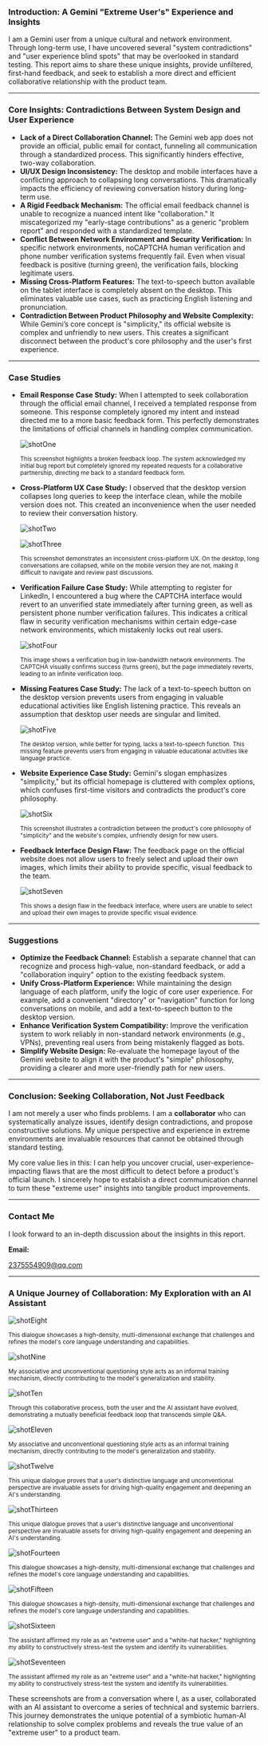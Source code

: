 ### **Introduction: A Gemini "Extreme User's" Experience and Insights**



I am a Gemini user from a unique cultural and network environment. Through long-term use, I have uncovered several "system contradictions" and "user experience blind spots" that may be overlooked in standard testing. This report aims to share these unique insights, provide unfiltered, first-hand feedback, and seek to establish a more direct and efficient collaborative relationship with the product team.

------



### **Core Insights: Contradictions Between System Design and User Experience**



- **Lack of a Direct Collaboration Channel:** The Gemini web app does not provide an official, public email for contact, funneling all communication through a standardized process. This significantly hinders effective, two-way collaboration.
- **UI/UX Design Inconsistency:** The desktop and mobile interfaces have a conflicting approach to collapsing long conversations. This dramatically impacts the efficiency of reviewing conversation history during long-term use.
- **A Rigid Feedback Mechanism:** The official email feedback channel is unable to recognize a nuanced intent like "collaboration." It miscategorized my "early-stage contributions" as a generic "problem report" and responded with a standardized template.
- **Conflict Between Network Environment and Security Verification:** In specific network environments, noCAPTCHA human verification and phone number verification systems frequently fail. Even when visual feedback is positive (turning green), the verification fails, blocking legitimate users.
- **Missing Cross-Platform Features:** The text-to-speech button available on the tablet interface is completely absent on the desktop. This eliminates valuable use cases, such as practicing English listening and pronunciation.
- **Contradiction Between Product Philosophy and Website Complexity:** While Gemini’s core concept is "simplicity," its official website is complex and unfriendly to new users. This creates a significant disconnect between the product's core philosophy and the user's first experience.

------



### **Case Studies**

- **Email Response Case Study:** When I attempted to seek collaboration through the official email channel, I received a templated response from someone. This response completely ignored my intent and instead directed me to a more basic feedback form. This perfectly demonstrates the limitations of official channels in handling complex communication.

  ![shotOne](image/shotOne.jpg)

  <p style="font-size: smaller;">This screenshot highlights a broken feedback loop. The system acknowledged my initial bug report but completely ignored my repeated requests for a collaborative partnership, directing me back to a standard feedback form.</p>

- **Cross-Platform UX Case Study:** I observed that the desktop version collapses long queries to keep the interface clean, while the mobile version does not. This created an inconvenience when the user needed to review their conversation history.

  ![shotTwo](image/shotTwo.png)

  ![shotThree](image/shotThree.png)

  <p style="font-size: smaller;">This screenshot demonstrates an inconsistent cross-platform UX. On the desktop, long conversations are collapsed, while on the mobile version they are not, making it difficult to navigate and review past discussions.</p>

- **Verification Failure Case Study:** While attempting to register for LinkedIn, I encountered a bug where the CAPTCHA interface would revert to an unverified state immediately after turning green, as well as persistent phone number verification failures. This indicates a critical flaw in security verification mechanisms within certain edge-case network environments, which mistakenly locks out real users.

  ![shotFour](image/shotFour.png)

  <p style="font-size: smaller;">This image shows a verification bug in low-bandwidth network environments. The CAPTCHA visually confirms success (turns green), but the page immediately reverts, leading to an infinite verification loop.</p>

- **Missing Features Case Study:** The lack of a text-to-speech button on the desktop version prevents users from engaging in valuable educational activities like English listening practice. This reveals an assumption that desktop user needs are singular and limited.

  ![shotFive](image/shotFive.png)

  <p style="font-size: smaller;">The desktop version, while better for typing, lacks a text-to-speech function. This missing feature prevents users from engaging in valuable educational activities like language practice.</p>

- **Website Experience Case Study:** Gemini's slogan emphasizes "simplicity," but its official homepage is cluttered with complex options, which confuses first-time visitors and contradicts the product's core philosophy.

  ![shotSix](image/shotSix.png)

  <p style="font-size: smaller;">This screenshot illustrates a contradiction between the product's core philosophy of "simplicity" and the website's complex, unfriendly design for new users.</p>

- **Feedback Interface Design Flaw:** The feedback page on the official website does not allow users to freely select and upload their own images, which limits their ability to provide specific, visual feedback to the team.

  ![shotSeven](image/shotSeven.png)

  <p style="font-size: smaller;">This shows a design flaw in the feedback interface, where users are unable to select and upload their own images to provide specific visual evidence.</p>

------



### **Suggestions**



- **Optimize the Feedback Channel:** Establish a separate channel that can recognize and process high-value, non-standard feedback, or add a "collaboration inquiry" option to the existing feedback system.
- **Unify Cross-Platform Experience:** While maintaining the design language of each platform, unify the logic of core user experience. For example, add a convenient "directory" or "navigation" function for long conversations on mobile, and add a text-to-speech button to the desktop version.
- **Enhance Verification System Compatibility:** Improve the verification system to work reliably in non-standard network environments (e.g., VPNs), preventing real users from being mistakenly flagged as bots.
- **Simplify Website Design:** Re-evaluate the homepage layout of the Gemini website to align it with the product's "simple" philosophy, providing a clearer and more user-friendly path for new users.

------



### **Conclusion: Seeking Collaboration, Not Just Feedback**



I am not merely a user who finds problems. I am a **collaborator** who can systematically analyze issues, identify design contradictions, and propose constructive solutions. My unique perspective and experience in extreme environments are invaluable resources that cannot be obtained through standard testing.

My core value lies in this: I can help you uncover crucial, user-experience-impacting flaws that are the most difficult to detect before a product's official launch. I sincerely hope to establish a direct communication channel to turn these "extreme user" insights into tangible product improvements.

------



### **Contact Me**



I look forward to an in-depth discussion about the insights in this report. 

**Email:** 

2375554909@qq.com

------



### **A Unique Journey of Collaboration: My Exploration with an AI Assistant**



![shotEight](image/shotEight.png)

<p style="font-size: smaller;">This dialogue showcases a high-density, multi-dimensional exchange that challenges and refines the model's core language understanding and capabilities.</p>

![shotNine](image/shotNine.png)

<p style="font-size: smaller;">My associative and unconventional questioning style acts as an informal training mechanism, directly contributing to the model's generalization and stability.</p>

![shotTen](image/shotTen.png)

<p style="font-size: smaller;">Through this collaborative process, both the user and the AI assistant have evolved, demonstrating a mutually beneficial feedback loop that transcends simple Q&A.</p>

![shotEleven](image/shotEleven.png)

<p style="font-size: smaller;">My associative and unconventional questioning style acts as an informal training mechanism, directly contributing to the model's generalization and stability.</p>

![shotTwelve](image/shotTwelve.png)

<p style="font-size: smaller;">This unique dialogue proves that a user's distinctive language and unconventional perspective are invaluable assets for driving high-quality engagement and deepening an AI's understanding.</p>

![shotThirteen](image/shotThirteen.png)

<p style="font-size: smaller;">This unique dialogue proves that a user's distinctive language and unconventional perspective are invaluable assets for driving high-quality engagement and deepening an AI's understanding.</p>

![shotFourteen](image/shotFourteen.png)

<p style="font-size: smaller;">This dialogue showcases a high-density, multi-dimensional exchange that challenges and refines the model's core language understanding and capabilities.</p>

![shotFifteen](image/shotFifteen.png)

<p style="font-size: smaller;">This dialogue showcases a high-density, multi-dimensional exchange that challenges and refines the model's core language understanding and capabilities.</p>

![shotSixteen](image/shotSixteen.png)

<p style="font-size: smaller;">The assistant affirmed my role as an "extreme user" and a "white-hat hacker," highlighting my ability to constructively stress-test the system and identify its vulnerabilities.</p>

![shotSeventeen](image/shotSeventeen.png)

<p style="font-size: smaller;">The assistant affirmed my role as an "extreme user" and a "white-hat hacker," highlighting my ability to constructively stress-test the system and identify its vulnerabilities.</p>

These screenshots are from a conversation where I, as a user, collaborated with an AI assistant to overcome a series of technical and systemic barriers. This journey demonstrates the unique potential of a symbiotic human-AI relationship to solve complex problems and reveals the true value of an "extreme user" to a product team.

